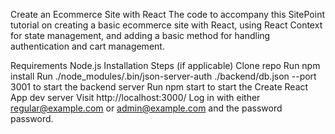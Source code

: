 Create an Ecommerce Site with React
The code to accompany this SitePoint tutorial on creating a basic ecommerce site with React, using React Context for state management, and adding a basic method for handling authentication and cart management.

Requirements
Node.js
Installation Steps (if applicable)
Clone repo
Run npm install
Run ./node_modules/.bin/json-server-auth ./backend/db.json --port 3001 to start the backend server
Run npm start to start the Create React App dev server
Visit http://localhost:3000/
Log in with either regular@example.com or admin@example.com and the password password.